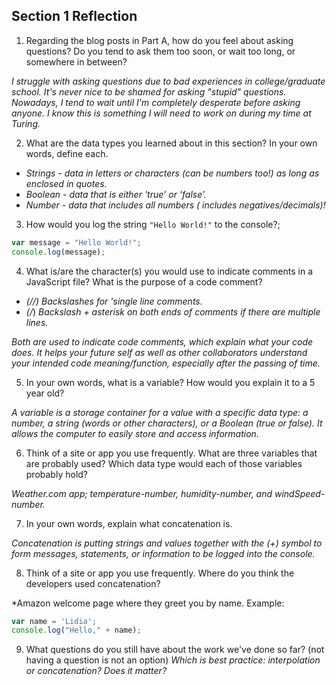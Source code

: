 ## Section 1 Reflection

1. Regarding the blog posts in Part A, how do you feel about asking questions? Do you tend to ask them too soon, or wait too long, or somewhere in between?

*I struggle with asking questions due to bad experiences in college/graduate school. It's never nice to be shamed for asking "stupid" questions. Nowadays, I tend to wait until I'm completely desperate before asking anyone. I know this is something I will need to work on during my time at Turing.*

2. What are the data types you learned about in this section? In your own words, define each.

 * *Strings - data in letters or characters (can be numbers too!) as long as enclosed in quotes.*
 * *Boolean - data that is either 'true' or 'false'.*
 * *Number - data that includes all numbers ( includes negatives/decimals)!*

3. How would you log the string `"Hello World!"` to the console?;

``` JavaScript
var message = "Hello World!";
console.log(message);

```
4. What is/are the character(s) you would use to indicate comments in a JavaScript file? What is the purpose of a code comment?

* *(//) Backslashes for 'single line comments.*
* *(/*) *Backslash + asterisk on both ends of comments if there are multiple lines.*

*Both are used to indicate code comments, which explain what your code does. It helps your future self as well as other collaborators understand your intended code meaning/function, especially after the passing of time.*

5. In your own words, what is a variable? How would you explain it to a 5 year old?

*A variable is a storage container for a value with a specific data type: a number, a string (words or other characters), or a Boolean (true or false). It allows the computer to easily store and access information.*

6. Think of a site or app you use frequently. What are three variables that are probably used? Which data type would each of those variables probably hold?

*Weather.com app; temperature-number, humidity-number, and windSpeed-number.*

7. In your own words, explain what concatenation is.

*Concatenation is putting strings and values together with the (+) symbol to form messages, statements, or information to be logged into the console.*

8. Think of a site or app you use frequently. Where do you think the developers used concatenation?

*Amazon welcome page where they greet you by name.
Example:
```JavaScript
var name = 'Lidia';
console.log("Hello," + name);
```

9. What questions do you still have about the work we've done so far? (not having a question is not an option)
*Which is best practice: interpolation or concatenation? Does it matter?*
